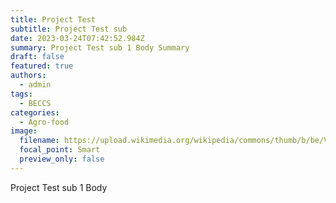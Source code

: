 ```yaml
---
title: Project Test
subtitle: Project Test sub
date: 2023-03-24T07:42:52.984Z
summary: Project Test sub 1 Body Summary
draft: false
featured: true
authors:
  - admin
tags:
  - BECCS
categories:
  - Agro-food
image:
  filename: https://upload.wikimedia.org/wikipedia/commons/thumb/b/be/Vertical_Tower_Aquaponic_System.jpg/617px-Vertical_Tower_Aquaponic_System.jpg
  focal_point: Smart
  preview_only: false
---
```

Project Test sub 1 Body